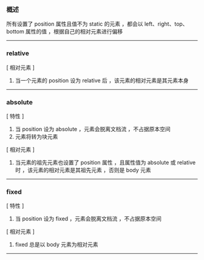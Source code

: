 ### 概述
所有设置了 position 属性且值不为 static 的元素 ，都会以 left、right、top、bottom 属性的值 ，根据自己的相对元素进行偏移

---

### relative
[ 相对元素 ]  
1. 当一个元素的 position 设为 relative 后 ，该元素的相对元素是其元素本身

---

### absolute
[ 特性 ]
1. 当 position 设为 absolute ，元素会脱离文档流 ，不占据原本空间  
2. 元素将转为块元素  

[ 相对元素 ]  
1. 当元素的祖先元素也设置了 position 属性 ，且属性值为 absolute 或 relative 时 ，该元素的相对元素是其祖先元素 ，否则是 body 元素

---

### fixed
[ 特性 ]  
1. 当 position 设为 fixed ，元素会脱离文档流 ，不占据原本空间

[ 相对元素 ]
1. fixed 总是以 body 元素为相对元素

---